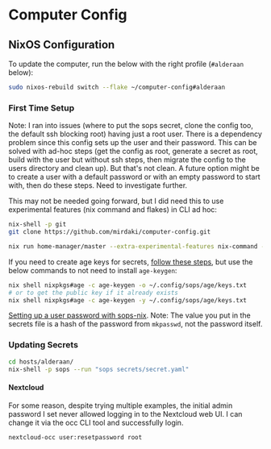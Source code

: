 # Computer Config

## NixOS Configuration

To update the computer, run the below with the right profile (`#alderaan` below):

```bash
sudo nixos-rebuild switch --flake ~/computer-config#alderaan
```

### First Time Setup

Note: I ran into issues (where to put the sops secret, clone the config too, the default ssh blocking root) having just a root user. There is a dependency problem since this config sets up the user and their password. This can be solved with ad-hoc steps (get the config as root, generate a secret as root, build with the user but without ssh steps, then migrate the config to the users directory and clean up). But that's not clean. A future option might be to create a user with a default password or with an empty password to start with, then do these steps. Need to investigate further.

This may not be needed going forward, but I did need this to use experimental features (nix command and flakes) in CLI ad hoc:

```bash
nix-shell -p git 
git clone https://github.com/mirdaki/computer-config.git

nix run home-manager/master --extra-experimental-features nix-command --extra-experimental-features flakes -- init
```

If you need to create age keys for secrets, [follow these steps](https://github.com/Mic92/sops-nix?tab=readme-ov-file#usage-example), but use the below commands to not need to install `age-keygen`:
```bash
nix shell nixpkgs#age -c age-keygen -o ~/.config/sops/age/keys.txt
# or to get the public key if it already exists
nix shell nixpkgs#age -c age-keygen -y ~/.config/sops/age/keys.txt
```

[Setting up a user password with sops-nix](https://github.com/Mic92/sops-nix?tab=readme-ov-file#setting-a-users-password). Note: The value you put in the secrets file is a hash of the password from `mkpasswd`, not the password itself.

### Updating Secrets

```bash
cd hosts/alderaan/
nix-shell -p sops --run "sops secrets/secret.yaml"
```

#### Nextcloud

For some reason, despite trying multiple examples, the initial admin password I set never allowed logging in to the Nextcloud web UI. I can change it via the occ CLI tool and successfully login.

```bash
nextcloud-occ user:resetpassword root
```
